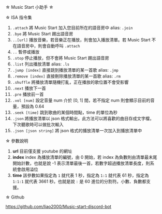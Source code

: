 ☆ Music Start 小助手 ☆

☆ ISA 指令集
1. `.attach` 將 Music Start 加入您目前所在的語音房中 alias: `.join`
2. `.bye` 將 Music Start 踢出語音房
3. `..[url]` 播放音樂，若音樂正在播放，則會加入播放清單。若 Music Start 不在語音房中，則會自動呼叫 `.attach`
4. `..` 暫停或播放
5. `.stop` 停止播放，但不會將 Music Start 踢出語音房
6. `.list` 列出播放清單 alias: `.ls`
7. `.jump [index]` 直接跳到播放清單的某一首歌 alias: `.jmp`
8. `.remove [index]` 直接刪除播放清單的某一首歌 alias: `.rm`
9. `.shuffle` 將播放清單隨機打亂，正在播放的歌位置不會受影響
10. `.next` 播放下一首
11. `.pre` 播放前一首
12. `.vol [num]` 設定音量 num 介於 [0, 1] 間，若不指定 num 則會顯示目前的音量，預設為 0.64
13. `.seek [time]` 跳到歌曲的某個時間點，time 的單位為秒
14. `.json` 將播放清單以 json 格式輸出，此方法可以將喜歡的曲目存成文字檔，下次聽歌時可以做批次輸入
15. `.json [json string]` 將 json 格式的播放清單一次加入到播放清單中

☆ 參數說明

1. **url** 目前僅支援 youtube 的網址
2. **index** index 為播放清單的編號，由 0 開始，若 index 為負數則由清單最末尾開始計數，也就是說 -1 表示清單最後一首，若數字超過播放清單長度，則系統會啟用溢位
3. **time** 該參數如果指定為 `1` 就代表 1 秒，指定為 `1:1` 就代表 61 秒，指定為 `1:1:1` 就代表 3661 秒。也就是說 `:` 是 60 進位的分割符。小數、負數都支援。

☆ Github

https://github.com/liao2000/Music-start-discord-bot


